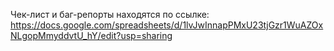Чек-лист и баг-репорты находятся по ссылке:
https://docs.google.com/spreadsheets/d/1lvJwInnapPMxU23tjGzr1WuAZOxNLgopMmyddvtU_hY/edit?usp=sharing